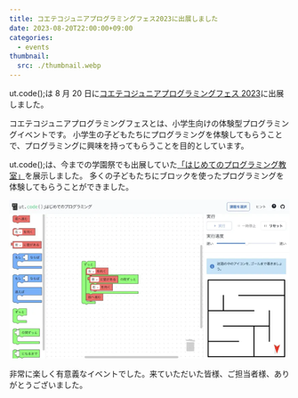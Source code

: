 ```yaml
---
title: コエテコジュニアプログラミングフェス2023に出展しました
date: 2023-08-20T22:00:00+09:00
categories:
  - events
thumbnail:
  src: ./thumbnail.webp
---
```


ut.code();は 8 月 20 日に[コエテコジュニアプログラミングフェス 2023](https://expo.coeteco.jp/junior-programming-fes-2023)に出展しました。

コエテコジュニアプログラミングフェスとは、小学生向けの体験型プログラミングイベントです。
小学生の子どもたちにプログラミングを体験してもらうことで、プログラミングに興味を持ってもらうことを目的としています。

ut.code();は、今までの学園祭でも出展していた[「はじめてのプログラミング教室」](https://first-programming.utcode.net/)を展示しました。
多くの子どもたちにブロックを使ったプログラミングを体験してもらうことができました。

![迷路の問題](./maze.webp)

非常に楽しく有意義なイベントでした。来ていただいた皆様、ご担当者様、ありがとうございました。
